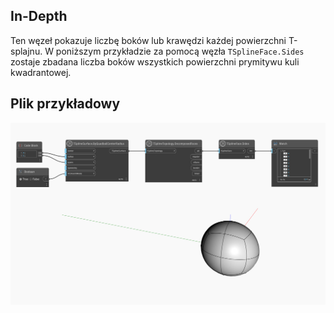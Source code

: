 ## In-Depth
Ten węzeł pokazuje liczbę boków lub krawędzi każdej powierzchni T-splajnu.
W poniższym przykładzie za pomocą węzła `TSplineFace.Sides` zostaje zbadana liczba boków wszystkich powierzchni prymitywu kuli kwadrantowej.

## Plik przykładowy

![Example](./Autodesk.DesignScript.Geometry.TSpline.TSplineFace.Sides_img.jpg)
